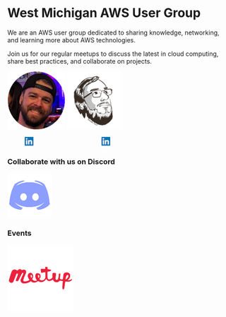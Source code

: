 # West Michigan AWS User Group

We are an AWS user group dedicated to sharing knowledge, networking, and learning more about AWS technologies.

Join us for our regular meetups to discuss the latest in cloud computing, share best practices, and collaborate on projects.


![Trent](profile/trent-head.png) ![Justin](profile/justin-head.png)

&nbsp;&nbsp;&nbsp;&nbsp;&nbsp;&nbsp;&nbsp;&nbsp;&nbsp;&nbsp;[![linkedin Logo](profile/linkedin.png)](https://www.linkedin.com/in/trent-n-7951332a2/)
&nbsp; &nbsp;&nbsp;&nbsp;&nbsp;&nbsp;&nbsp;&nbsp;&nbsp;&nbsp;&nbsp;&nbsp;&nbsp;&nbsp;&nbsp;&nbsp;&nbsp;&nbsp;&nbsp;&nbsp;&nbsp;&nbsp;&nbsp;&nbsp;&nbsp;&nbsp;&nbsp;&nbsp;&nbsp;&nbsp;&nbsp;&nbsp;&nbsp;&nbsp;&nbsp;&nbsp;
[![linkedin Logo](profile/linkedin.png)](https://www.linkedin.com/in/wheeleruniverse/)&nbsp;






### Collaborate with us on Discord
[![Discord Logo](profile/discord.png)](https://discord.gg/pWCgySrJ7A)

### Events
[![Meetup Logo](profile/meetup.png)](https://www.meetup.com/west-michigan-aws-users-group/)
